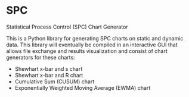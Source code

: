 # SPC
Statistical Process Control (SPC) Chart Generator

This is a Python library for generating SPC charts on static and dynamic data. This library will eventually be compiled in an interactive GUI that allows file exchange and results visualization and consist of chart generators for these charts:
- Shewhart x-bar and s chart
- Shewhart x-bar and R chart
- Cumulative Sum (CUSUM) chart
- Exponentially Weighted Moving Average (EWMA) chart
